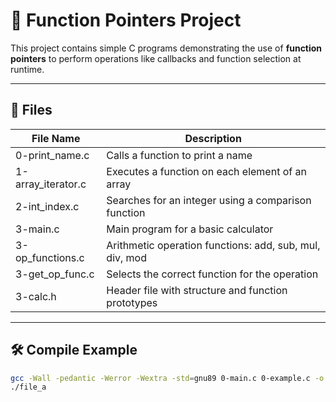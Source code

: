 # 📌 Function Pointers Project

This project contains simple C programs demonstrating the use of **function pointers** to perform operations like callbacks and function selection at runtime.

---

## 📁 Files

| File Name         | Description                                            |
|------------------|--------------------------------------------------------|
| 0-print_name.c    | Calls a function to print a name                      |
| 1-array_iterator.c| Executes a function on each element of an array       |
| 2-int_index.c     | Searches for an integer using a comparison function   |
| 3-main.c          | Main program for a basic calculator                   |
| 3-op_functions.c  | Arithmetic operation functions: add, sub, mul, div, mod |
| 3-get_op_func.c   | Selects the correct function for the operation        |
| 3-calc.h          | Header file with structure and function prototypes    |

---

## 🛠️ Compile Example

```bash
gcc -Wall -pedantic -Werror -Wextra -std=gnu89 0-main.c 0-example.c -o file_a
./file_a

